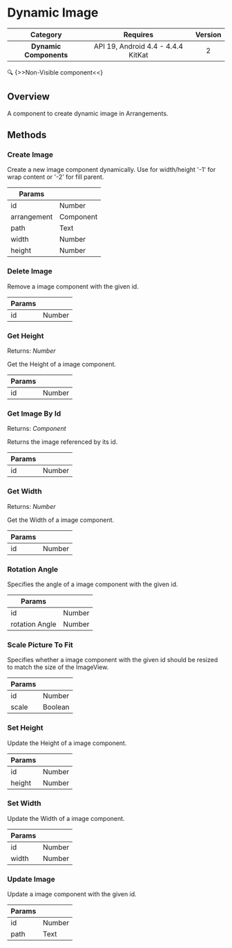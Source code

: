 # Dynamic Image

| Category | Requires | Version |
|:--------:|:-------:|:--------:|
|**Dynamic Components**|<span class="chip chip-any">API 19, Android 4.4 - 4.4.4 KitKat</span>|<span class="chip chip-number">2</span>|

:mag: {>>Non-Visible component<<}

## Overview

A component to create dynamic image in Arrangements.

## Methods

### Create Image

Create a new image component dynamically. Use for width/height '-1' for wrap content or '-2' for fill parent.

<div class="block" ai2-block="method" not-rendered="true" value="%7B%22componentName%22:%20%22Dynamic%20Image%22,%20%22name%22:%20%22Create%20Image%22,%20%22output%22:%20false,%20%22param%22:%20%5B%22id%22,%20%22arrangement%22,%20%22path%22,%20%22width%22,%20%22height%22%5D%7D"></div>

| Params | []() |
|--------|------|
|id|<span class="chip chip-number">Number</span>|
|arrangement|<span class="chip chip-component">Component</span>|
|path|<span class="chip chip-text">Text</span>|
|width|<span class="chip chip-number">Number</span>|
|height|<span class="chip chip-number">Number</span>|

### Delete Image

Remove a image component with the given id.

<div class="block" ai2-block="method" not-rendered="true" value="%7B%22componentName%22:%20%22Dynamic%20Image%22,%20%22name%22:%20%22Delete%20Image%22,%20%22output%22:%20false,%20%22param%22:%20%5B%22id%22%5D%7D"></div>

| Params | []() |
|--------|------|
|id|<span class="chip chip-number">Number</span>|

### Get Height

<span class="chip chip-number">Returns: <i>Number</i></span>

Get the Height of a image component.

<div class="block" ai2-block="method" not-rendered="true" value="%7B%22componentName%22:%20%22Dynamic%20Image%22,%20%22name%22:%20%22Get%20Height%22,%20%22output%22:%20true,%20%22param%22:%20%5B%22id%22%5D%7D"></div>

| Params | []() |
|--------|------|
|id|<span class="chip chip-number">Number</span>|

### Get Image By Id

<span class="chip chip-component">Returns: <i>Component</i></span>

Returns the image referenced by its id.

<div class="block" ai2-block="method" not-rendered="true" value="%7B%22componentName%22:%20%22Dynamic%20Image%22,%20%22name%22:%20%22Get%20Image%20By%20Id%22,%20%22output%22:%20true,%20%22param%22:%20%5B%22id%22%5D%7D"></div>

| Params | []() |
|--------|------|
|id|<span class="chip chip-number">Number</span>|

### Get Width

<span class="chip chip-number">Returns: <i>Number</i></span>

Get the Width of a image component.

<div class="block" ai2-block="method" not-rendered="true" value="%7B%22componentName%22:%20%22Dynamic%20Image%22,%20%22name%22:%20%22Get%20Width%22,%20%22output%22:%20true,%20%22param%22:%20%5B%22id%22%5D%7D"></div>

| Params | []() |
|--------|------|
|id|<span class="chip chip-number">Number</span>|

### Rotation Angle

Specifies the angle of a image component with the given id.

<div class="block" ai2-block="method" not-rendered="true" value="%7B%22componentName%22:%20%22Dynamic%20Image%22,%20%22name%22:%20%22Rotation%20Angle%22,%20%22output%22:%20false,%20%22param%22:%20%5B%22id%22,%20%22rotation%20Angle%22%5D%7D"></div>

| Params | []() |
|--------|------|
|id|<span class="chip chip-number">Number</span>|
|rotation Angle|<span class="chip chip-number">Number</span>|

### Scale Picture To Fit

Specifies whether a image component with the given id should be resized to match the size of the ImageView.

<div class="block" ai2-block="method" not-rendered="true" value="%7B%22componentName%22:%20%22Dynamic%20Image%22,%20%22name%22:%20%22Scale%20Picture%20To%20Fit%22,%20%22output%22:%20false,%20%22param%22:%20%5B%22id%22,%20%22scale%22%5D%7D"></div>

| Params | []() |
|--------|------|
|id|<span class="chip chip-number">Number</span>|
|scale|<span class="chip chip-boolean">Boolean</span>|

### Set Height

Update the Height of a image component.

<div class="block" ai2-block="method" not-rendered="true" value="%7B%22componentName%22:%20%22Dynamic%20Image%22,%20%22name%22:%20%22Set%20Height%22,%20%22output%22:%20false,%20%22param%22:%20%5B%22id%22,%20%22height%22%5D%7D"></div>

| Params | []() |
|--------|------|
|id|<span class="chip chip-number">Number</span>|
|height|<span class="chip chip-number">Number</span>|

### Set Width

Update the Width of a image component.

<div class="block" ai2-block="method" not-rendered="true" value="%7B%22componentName%22:%20%22Dynamic%20Image%22,%20%22name%22:%20%22Set%20Width%22,%20%22output%22:%20false,%20%22param%22:%20%5B%22id%22,%20%22width%22%5D%7D"></div>

| Params | []() |
|--------|------|
|id|<span class="chip chip-number">Number</span>|
|width|<span class="chip chip-number">Number</span>|

### Update Image

Update a image component with the given id.

<div class="block" ai2-block="method" not-rendered="true" value="%7B%22componentName%22:%20%22Dynamic%20Image%22,%20%22name%22:%20%22Update%20Image%22,%20%22output%22:%20false,%20%22param%22:%20%5B%22id%22,%20%22path%22%5D%7D"></div>

| Params | []() |
|--------|------|
|id|<span class="chip chip-number">Number</span>|
|path|<span class="chip chip-text">Text</span>|
